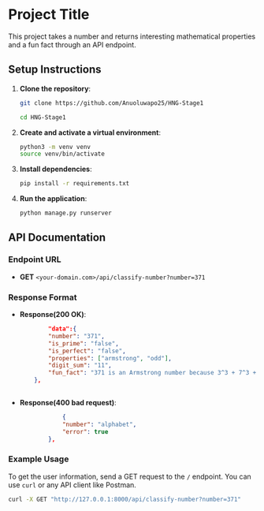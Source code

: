 # Project Title

This project takes a number and returns interesting mathematical properties and a fun fact through an API endpoint.

## Setup Instructions

1. **Clone the repository**:
    ```sh
    git clone https://github.com/Anuoluwapo25/HNG-Stage1

    cd HNG-Stage1
    ```

2. **Create and activate a virtual environment**:
    ```sh
    python3 -m venv venv
    source venv/bin/activate
    ```

3. **Install dependencies**:
    ```sh
    pip install -r requirements.txt
    ```
    

4. **Run the application**:
    ```
    python manage.py runserver
    ```

## API Documentation

### Endpoint URL

- **GET** `<your-domain.com>/api/classify-number?number=371`

### Response Format

- **Response(200 OK)**:
    ```json
            "data":{
            "number": "371",
            "is_prime": "false",
            "is_perfect": "false",
            "properties": ["armstrong", "odd"],
            "digit_sum": "11", 
            "fun_fact": "371 is an Armstrong number because 3^3 + 7^3 + 1^3 = 371"
        },
        
    ```
- **Response(400 bad request)**:

    ```json
                {
                "number": "alphabet",
                "error": true
            },
    ```


### Example Usage

To get the user information, send a GET request to the `/` endpoint. You can use `curl` or any API client like Postman.

```sh
curl -X GET "http://127.0.0.1:8000/api/classify-number?number=371"
```
